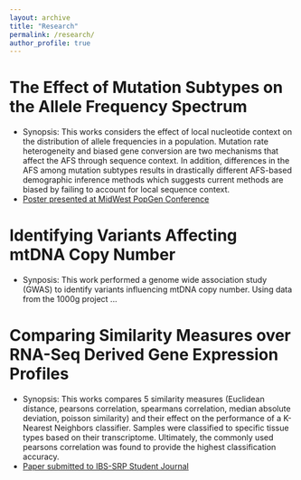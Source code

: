 ```yaml
---
layout: archive
title: "Research"
permalink: /research/
author_profile: true
---
```


   
  
# The Effect of Mutation Subtypes on the Allele Frequency Spectrum   
* Synopsis: This works considers the effect of local nucleotide context on the distribution of allele frequencies in a population. Mutation rate heterogeneity and biased gene conversion are two mechanisms that affect the AFS through sequence context. In addition, differences in the AFS among mutation subtypes results in drastically different AFS-based demographic inference methods which suggests current methods are biased by failing to account for local sequence context.
* [Poster presented at MidWest PopGen Conference](https://github.com/kliao12/kliao12.github.io/blob/master/files/Midwest%20PopGen%20Poster.pdf)
      
# Identifying Variants Affecting mtDNA Copy Number
* Synposis: This work performed a genome wide association study (GWAS) to identify variants influencing mtDNA copy number. Using data from the 1000g project ...

# Comparing Similarity Measures over RNA-Seq Derived Gene Expression Profiles
*  Synopsis: This works compares 5 similarity measures (Euclidean distance, pearsons correlation, spearmans correlation, median absolute deviation, poisson similarity) and their effect on the performance of a K-Nearest Neighbors classifier. Samples were classified to specific tissue types based on their transcriptome. Ultimately, the commonly used pearsons correlation was found to provide the highest classification accuracy. 
* [Paper submitted to IBS-SRP Student Journal](https://github.com/kliao12/kliao12.github.io/blob/master/files/Kevin%20Liao%20Final%20Paper.pdf)
